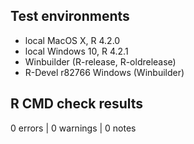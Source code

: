 ## Test environments
* local MacOS X, R 4.2.0
* local Windows 10, R 4.2.1
* Winbuilder (R-release, R-oldrelease)
* R-Devel r82766 Windows (Winbuilder)

## R CMD check results
0 errors | 0 warnings | 0 notes
